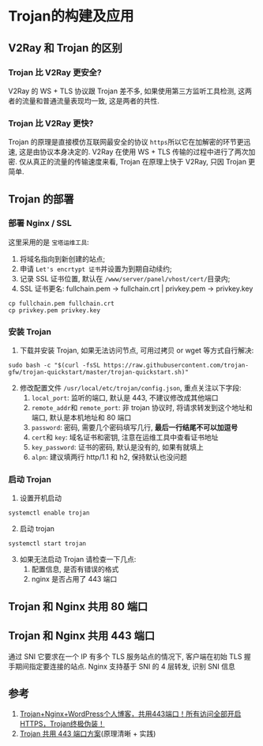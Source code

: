 # Trojan的构建及应用
## V2Ray 和 Trojan 的区别
### Trojan 比 V2Ray 更安全?
V2Ray 的 WS + TLS 协议跟 Trojan 差不多, 如果使用第三方监听工具检测, 这两者的流量和普通流量表现均一致, 这是两者的共性.
### Trojan 比 V2Ray 更快?
Trojan 的原理是直接模仿互联网最安全的协议 `https`所以它在加解密的环节更迅速, 这是由协议本身决定的.
V2Ray 在使用 WS + TLS 传输的过程中进行了两次加密.
仅从真正的流量的传输速度来看, Trojan 在原理上快于 V2Ray, 只因 Trojan 更简单.
## Trojan 的部署
### 部署 Nginx / SSL
这里采用的是 `宝塔运维工具`:

1. 将域名指向到新创建的站点;
2. 申请 `Let's encrtypt 证书`并设置为到期自动续约;
3. 记录 SSL 证书位置, 默认在 `/www/server/panel/vhost/cert/`目录内;
4. SSL 证书更名: fullchain.pem -> fullchain.crt | privkey.pem -> privkey.key
```
cp fullchain.pem fullchain.crt
cp privkey.pem privkey.key
```
### 安装 Trojan

1. 下载并安装 Trojan, 如果无法访问节点, 可用过拷贝 or wget 等方式自行解决:
```
sudo bash -c "$(curl -fsSL https://raw.githubusercontent.com/trojan-gfw/trojan-quickstart/master/trojan-quickstart.sh)"
```

2. 修改配置文件 `/usr/local/etc/trojan/config.json`, 重点关注以下字段:
   1. `local_port`: 监听的端口, 默认是 443, 不建议修改成其他端口
   2. `remote_addr`和 `remote_port`: 非 trojan 协议时, 将请求转发到这个地址和端口, 默认是本机地址和 80 端口
   3. `password`: 密码, 需要几个密码填写几行, **最后一行结尾不可以加逗号**
   4. `cert`和 `key`: 域名证书和密钥, 注意在运维工具中查看证书地址
   5. `key_password`: 证书的密码, 默认是没有的, 如果有就填上
   6. `alpn`: 建议填两行 http/1.1 和 h2, 保持默认也没问题
### 启动 Trojan

1. 设置开机启动
```
systemctl enable trojan
```

2. 启动 trojan
```
systemctl start trojan
```

3. 如果无法启动 Trojan 请检查一下几点:
   1. 配置信息, 是否有错误的格式
   2. nginx 是否占用了 443 端口
## Trojan 和 Nginx 共用 80 端口

## Trojan 和 Nginx 共用 443 端口
通过 SNI 它要求在一个 IP 有多个 TLS 服务站点的情况下, 客户端在初始 TLS 握手期间指定要连接的站点.
Nginx 支持基于 SNI 的 4 层转发, 识别 SNI 信息

## 参考

1. [Trojan+Nginx+WordPress个人博客，共用443端口！所有访问全部开启HTTPS，Trojan终极伪装！](https://www.v2rayssr.com/trojanwordpress.html)
2. [Trojan 共用 443 端口方案](https://www.chengxiaobai.com/trouble-maker/trojan-shared-443-port-scheme)(原理清晰 + 实践)
